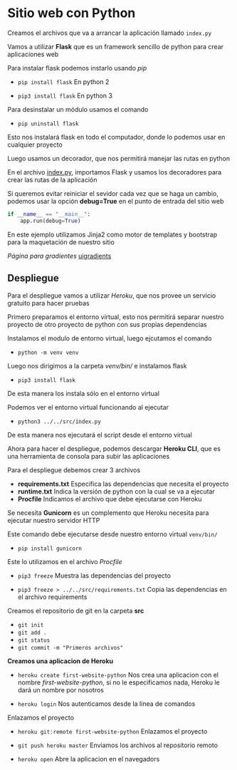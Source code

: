 # Sitio web con Python

Creamos el archivos que va a arrancar la aplicación llamado `index.py`

Vamos a utilizar **Flask** que es un framework sencillo de python para crear aplicaciones web

Para instalar flask podemos instarlo usando *pip*

* `pip install flask` En python 2

* `pip3 install flask` En python 3


Para desinstalar un módulo usamos el comando

* `pip uninstall flask`

Esto nos instalará flask en todo el computador, donde lo podemos usar en cualquier proyecto

Luego usamos un decorador, que nos permitirá manejar las rutas en python


En el archivo [index.py](index.py), importamos Flask y usamos los decoradores para crear las rutas de la aplicación 


Si queremos evitar reiniciar el sevidor cada vez que se haga un cambio, podemos usar la opción **debug=True** en el punto de entrada del sitio web

```python
if __name__ == "__main__":
    app.run(debug=True)
```

En este ejemplo utilizamos Jinja2 como motor de templates y bootstrap para la maquetación de nuestro sitio

*Página para gradientes* [uigradients](https://uigradients.com/)

## Despliegue

Para el despliegue vamos a utilizar *Heroku*, que nos provee un servicio gratuito para hacer pruebas

Primero preparamos el entorno virtual, esto nos permitirá separar nuestro proyecto de otro proyecto de python con sus propias dependencias

Instalamos el modulo de entorno virtual, luego ejcutamos el comando

* `python -m venv venv`

Luego nos dirigimos a la carpeta *venv/bin/* e instalamos flask

* `pip3 install flask` 

De esta manera los instala sólo en el entorno virtual

Podemos ver el entorno virtual funcionando al ejecutar

* `python3 ../../src/index.py`

De esta manera nos ejecutará el script desde el entorno virtual


Ahora para hacer el despliegue, podemos descargar **Heroku CLI**, que es una herramienta de consola para subir las aplicaciones

Para el despliegue debemos crear 3 archivos

* **requirements.txt**  Especifica las dependencias que necesita el proyecto
* **runtime.txt** Indica la versión de python con la cual se va a ejecutar
* **Procfile** Indicamos el archivo que debe ejecutarse con Heroku

Se necesita **Gunicorn** es un complemento que Heroku necesita para ejecutar nuestro servidor HTTP

Este comando debe ejecutarse desde nuestro entorno virtual `venv/bin/`
* `pip install gunicorn`

Este lo utilizamos en el archivo *Procfile*

* `pip3 freeze` Muestra las dependencias del proyecto

* `pip3 freeze > ../../src/requirements.txt` Copia las dependencias en el archivo requirements


Creamos el repositorio de git en la carpeta **src**

* `git init`
* `git add .`
* `git status`
* `git commit -m "Primeros archivos"`

**Creamos una aplicacion de Heroku**

* `heroku create first-website-python` Nos crea una aplicacion con el nombre *first-website-python*, si no le especificamos nada, Heroku le dará un nombre por nosotros

* `heroku login` Nos autenticamos desde la línea de comandos 

Enlazamos el proyecto

* `heroku git:remote first-website-python` Enlazamos el proyecto

* `git push heroku master` Enviamos los archivos al repositorio remoto

* `heroku open` Abre la aplicacion en el navegadors